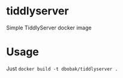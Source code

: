# tiddlyserver
Simple TiddlyServer docker image

# Usage

Just `docker build -t dbobak/tiddlyserver .`
